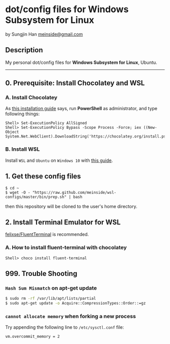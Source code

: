 # dot/config files for Windows Subsystem for Linux
by Sungjin Han <meinside@gmail.com>

## Description

My personal dot/config files for **Windows Subsystem for Linux**, Ubuntu.

---

## 0. Prerequisite: Install Chocolatey and WSL

### A. Install Chocolatey

As [this installation guide](https://chocolatey.org/docs/installation) says, run **PowerShell** as administrator, and type following things:

```
Shell> Set-ExecutionPolicy AllSigned
Shell> Set-ExecutionPolicy Bypass -Scope Process -Force; iex ((New-Object System.Net.WebClient).DownloadString('https://chocolatey.org/install.ps1'))
```

### B. Install WSL

Install `WSL` and `Ubuntu` on `Windows 10` with [this guide](https://docs.microsoft.com/en-us/windows/wsl/install-win10).

## 1. Get these config files

```
$ cd ~
$ wget -O - "https://raw.github.com/meinside/wsl-configs/master/bin/prep.sh" | bash
```

then this repository will be cloned to the user's home directory.

## 2. Install Terminal Emulator for WSL

[felixse/FluentTerminal](https://chocolatey.org/packages/fluent-terminal) is recommended.

### A. How to install fluent-terminal with chocolatey

```
Shell> choco install fluent-terminal
```

## 999. Trouble Shooting

### `Hash Sum Mismatch` on apt-get update

```bash
$ sudo rm -rf /var/lib/apt/lists/partial
$ sudo apt-get update -o Acquire::CompressionTypes::Order::=gz
```

### `cannot allocate memory` when forking a new process

Try appending the following line to `/etc/sysctl.conf` file:

```bash
vm.overcommit_memory = 2
```

